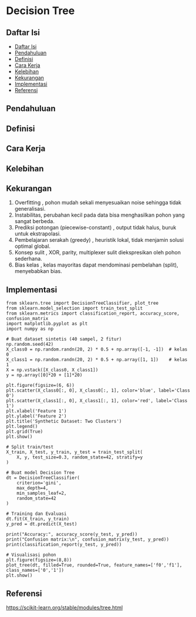 # Decision Tree

## Daftar Isi

- [Daftar Isi](#daftar-isi)
- [Pendahuluan](#pendahuluan)
- [Definisi](#definisi)
- [Cara Kerja](#cara-kerja)
- [Kelebihan](#kelebihan)
- [Kekurangan](#kekurangan)
- [Implementasi](#implementasi)
- [Referensi](#referensi)

## Pendahuluan

## Definisi

## Cara Kerja

## Kelebihan

## Kekurangan
1) Overfitting , pohon mudah sekali menyesuaikan noise sehingga tidak generalisasi.
2) Instabilitas, perubahan kecil pada data bisa menghasilkan pohon yang sangat berbeda.
3) Prediksi potongan (piecewise-constant) , output tidak halus, buruk untuk ekstrapolasi.
4) Pembelajaran serakah (greedy) , heuristik lokal, tidak menjamin solusi optimal global.
5) Konsep sulit , XOR, parity, multiplexer sulit diekspresikan oleh pohon sederhana.
6) Bias kelas , kelas mayoritas dapat mendominasi pembelahan (split), menyebabkan bias.

## Implementasi
```
from sklearn.tree import DecisionTreeClassifier, plot_tree
from sklearn.model_selection import train_test_split
from sklearn.metrics import classification_report, accuracy_score, confusion_matrix
import matplotlib.pyplot as plt
import numpy as np

# Buat dataset sintetis (40 sampel, 2 fitur)
np.random.seed(42)
X_class0 = np.random.randn(20, 2) * 0.5 + np.array([-1, -1])  # kelas 0
X_class1 = np.random.randn(20, 2) * 0.5 + np.array([1, 1])    # kelas 1
X = np.vstack([X_class0, X_class1])
y = np.array([0]*20 + [1]*20)

plt.figure(figsize=(6, 6))
plt.scatter(X_class0[:, 0], X_class0[:, 1], color='blue', label='Class 0')
plt.scatter(X_class1[:, 0], X_class1[:, 1], color='red', label='Class 1')
plt.xlabel('Feature 1')
plt.ylabel('Feature 2')
plt.title('Synthetic Dataset: Two Clusters')
plt.legend()
plt.grid(True)
plt.show()

# Split train/test
X_train, X_test, y_train, y_test = train_test_split(
    X, y, test_size=0.3, random_state=42, stratify=y
)

# Buat model Decision Tree
dt = DecisionTreeClassifier(
    criterion='gini',
    max_depth=4,
    min_samples_leaf=2,
    random_state=42
)

# Training dan Evaluasi
dt.fit(X_train, y_train)
y_pred = dt.predict(X_test)

print("Accuracy:", accuracy_score(y_test, y_pred))
print("Confusion matrix:\n", confusion_matrix(y_test, y_pred))
print(classification_report(y_test, y_pred))

# Visualisasi pohon
plt.figure(figsize=(8,8))
plot_tree(dt, filled=True, rounded=True, feature_names=['f0','f1'], class_names=['0','1'])
plt.show()
```

## Referensi
https://scikit-learn.org/stable/modules/tree.html
